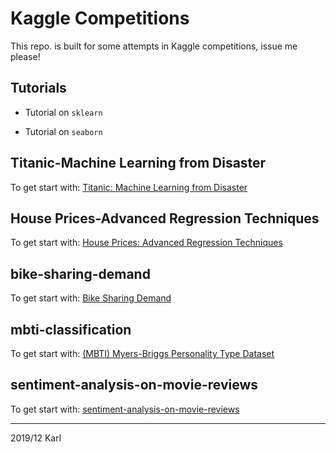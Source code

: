 # Kaggle Competitions

This repo. is built for some attempts in Kaggle competitions, issue me please!

## Tutorials

* Tutorial on `sklearn`

* Tutorial on `seaborn`

## Titanic-Machine Learning from Disaster

To get start with: [Titanic: Machine Learning from Disaster](https://www.kaggle.com/c/titanic)

## House Prices-Advanced Regression Techniques

To get start with: [House Prices: Advanced Regression Techniques](https://www.kaggle.com/c/house-prices-advanced-regression-techniques)

## bike-sharing-demand

To get start with: [Bike Sharing Demand](https://www.kaggle.com/c/bike-sharing-demand)

## mbti-classification

To get start with: [(MBTI) Myers-Briggs Personality Type Dataset](https://www.kaggle.com/datasnaek/mbti-type)

## sentiment-analysis-on-movie-reviews

To get start with: [sentiment-analysis-on-movie-reviews](https://www.kaggle.com/c/sentiment-analysis-on-movie-reviews)

---

2019/12 Karl